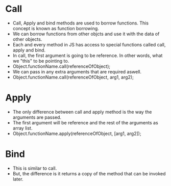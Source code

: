 # Call
- Call, Apply and bind methods are used to borrow functions. This concept is known as function borrowing.
- We can borrow functions from other objcts and use it with the data of other objects.
- Each and every method in JS has access to special functions called call, apply and bind.
- In call, the first argument is going to be reference. In other words, what we "this" to be pointing to.
- Object.functionName.call(referenceOfObject);
- We can pass in any extra arguments that are required aswell.
- Object.functionName.call(referenceOfObject, arg1, arg2);

# Apply
- The only difference between call and apply method is the way the arguments are passed.
- The first argument will be reference and the rest of the arguments as array list.
- Object.functionName.apply(referenceOfObject, [arg1, arg2]);

# Bind
- This is similar to call.
- But, the difference is it returns a copy of the method that can be invoked later.
